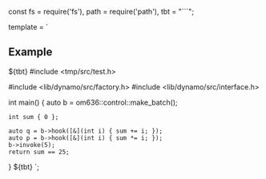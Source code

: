 const fs = require('fs'),
  path = require('path'),
  tbt = "```";

template = `
## Example
${tbt}
#include <tmp/src/test.h>

#include <lib/dynamo/src/factory.h>
#include <lib/dynamo/src/interface.h>

int main()
{
    auto b = om636::control::make_batch<int>();

    int sum { 0 };

    auto q = b->hook([&](int i) { sum += i; });
    auto p = b->hook([&](int i) { sum *= i; });
    b->invoke(5);
    return sum == 25;
}
${tbt}
`;
